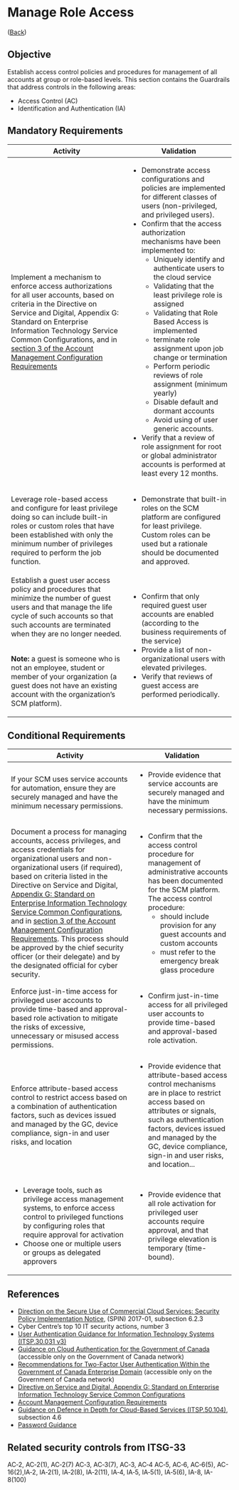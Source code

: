 # Manage Role Access

([Back](../../GUARDRAILS.md))

## Objective

Establish access control policies and procedures for management of all accounts at group or role-based levels.
This section contains the Guardrails that address controls in the following areas:

- Access Control (AC)
- Identification and Authentication (IA)


## Mandatory Requirements

| Activity | Validation |
| --- | --- |
| Implement a mechanism to enforce access authorizations for all user accounts, based on criteria in the Directive on Service and Digital, Appendix G: Standard on Enterprise Information Technology Service Common Configurations, and in [section 3 of the Account Management Configuration Requirements](https://www.canada.ca/en/government/system/digital-government/policies-standards/enterprise-it-service-common-configurations/account.html#cha3) |<ul><li>Demonstrate access configurations and policies are implemented for different classes of users (non-privileged, and privileged users).</li><li>Confirm that the access authorization mechanisms have been implemented to: <ul><li>Uniquely identify and authenticate users to the cloud service</li> <li>Validating that the least privilege role is assigned</li> <li>Validating that Role Based Access is implemented</li> <li>terminate role assignment upon job change or termination</li> <li>Perform periodic reviews of role assignment (minimum yearly)</li> <li>Disable default and dormant accounts</li> <li>Avoid using of user generic accounts.</li> </ul></li><li>Verify that a review of role assignment for root or global administrator accounts is performed at least every 12 months.</li></ul> |
| Leverage role-based access and configure for least privilege doing so can include built-in roles or custom roles that have been established with only the minimum number of privileges required to perform the job function. | <ul><li>Demonstrate that built-in roles on the SCM platform are configured for least privilege. Custom roles can be used but a rationale should be documented and approved.</li></ul> |
| Establish a guest user access policy and procedures that minimize the number of guest users and that manage the life cycle of such accounts so that such accounts are terminated when they are no longer needed. <br><br><p>**Note:** a guest is someone who is not an employee, student or member of your organization (a guest does not have an existing account with the organization’s SCM platform).<p> | <ul><li>Confirm that only required guest user accounts are enabled (according to the business requirements of the service)</li><li>Provide a list of non-organizational users with elevated privileges.</li><li>Verify that reviews of guest access are performed periodically.</li></ul> |

## Conditional Requirements

| Activity | Validation |
| --- | --- |
| If your SCM uses service accounts for automation, ensure they are securely managed and have the minimum necessary permissions. | <ul><li>Provide evidence that service accounts are securely managed and have the minimum necessary permissions.</li></ul> |
| Document a process for managing accounts, access privileges, and access credentials for organizational users and non-organizational users (if required), based on criteria listed in the Directive on Service and Digital, [Appendix G: Standard on Enterprise Information Technology Service Common Configurations](https://www.tbs-sct.canada.ca/pol/doc-eng.aspx?id=32713), and in [section 3 of the Account Management Configuration Requirements](https://www.canada.ca/en/government/system/digital-government/policies-standards/enterprise-it-service-common-configurations/account.html#cha3). This process should be approved by the chief security officer (or their delegate) and by the designated official for cyber security. | <ul><li>Confirm that the access control procedure for management of administrative accounts has been documented for the SCM platform. The access control procedure:<ul><li>should include provision for any guest accounts and custom accounts</li><li>must refer to the emergency break glass procedure</li></ul></li></ul> |
| Enforce just-in-time access for privileged user accounts to provide time-based and approval-based role activation to mitigate the risks of excessive, unnecessary or misused access permissions. | <ul><li>Confirm just-in-time access for all privileged user accounts to provide time-based and approval-based role activation.</li></ul> |
| Enforce attribute-based access control to restrict access based on a combination of authentication factors, such as devices issued and managed by the GC, device compliance, sign-in and user risks, and location | <ul><li>Provide evidence that attribute-based access control mechanisms are in place to restrict access based on attributes or signals, such as authentication factors, devices issued and managed by the GC, device compliance, sign-in and user risks, and location...</li></ul> |
| <ul><li>Leverage tools, such as privilege access management systems, to enforce access control to privileged functions by configuring roles that require approval for activation</li><li>Choose one or multiple users or groups as delegated approvers</li></ul> | <ul><li>Provide evidence that all role activation for privileged user accounts require approval, and that privilege elevation is temporary (time-bound).</li></ul> |

## References

- [Direction on the Secure Use of Commercial Cloud Services: Security Policy Implementation Notice](https://www.canada.ca/en/treasury-board-secretariat/services/access-information-privacy/security-identity-management/direction-secure-use-commercial-cloud-services-spin.html), (SPIN) 2017-01, subsection 6.2.3
- Cyber Centre’s top 10 IT security actions, number 3
- [User Authentication Guidance for Information Technology Systems (ITSP.30.031 v3)](https://cyber.gc.ca/en/guidance/user-authentication-guidance-information-technology-systems-itsp30031-v3)
- [Guidance on Cloud Authentication for the Government of Canada](https://intranet.canada.ca/wg-tg/cagc-angc-eng.asp) (accessible only on the Government of Canada network)
- [Recommendations for Two-Factor User Authentication Within the Government of Canada Enterprise Domain](https://intranet.canada.ca/wg-tg/rtua-rafu-eng.asp) (accessible only on the Government of Canada network)
- [Directive on Service and Digital, Appendix G: Standard on Enterprise Information Technology Service Common Configurations](https://www.tbs-sct.canada.ca/pol/doc-eng.aspx?id=32601)
- [Account Management Configuration Requirements](https://www.canada.ca/en/government/system/digital-government/policies-standards/enterprise-it-service-common-configurations/account.html)
- [Guidance on Defence in Depth for Cloud-Based Services (ITSP.50.104)](https://cyber.gc.ca/en/guidance/itsp50104-guidance-defence-depth-cloud-based-services), subsection 4.6
- [Password Guidance](https://www.canada.ca/en/government/system/digital-government/online-security-privacy/password-guidance.html)

## Related security controls from ITSG-33

AC‑2, AC‑2(1), AC‑2(7) AC‑3, AC‑3(7), AC‑3, AC‑4 AC‑5, AC‑6, AC‑6(5), AC-16(2),IA‑2, IA‑2(1), IA‑2(8), IA‑2(11), IA‑4, IA‑5, IA‑5(1), IA‑5(6), IA-8, IA-8(100)
